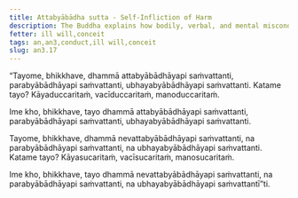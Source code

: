 ```yaml
---
title: Attabyābādha sutta - Self-Infliction of Harm
description: The Buddha explains how bodily, verbal, and mental misconduct lead to self-infliction of harm.
fetter: ill will,conceit
tags: an,an3,conduct,ill will,conceit
slug: an3.17
---
```


“Tayome, bhikkhave, dhammā attabyābādhāyapi saṁvattanti, parabyābādhāyapi saṁvattanti, ubhayabyābādhāyapi saṁvattanti. Katame tayo? Kāyaduccaritaṁ, vacīduccaritaṁ, manoduccaritaṁ.

Ime kho, bhikkhave, tayo dhammā attabyābādhāyapi saṁvattanti, parabyābādhāyapi saṁvattanti, ubhayabyābādhāyapi saṁvattanti.

Tayome, bhikkhave, dhammā nevattabyābādhāyapi saṁvattanti, na parabyābādhāyapi saṁvattanti, na ubhayabyābādhāyapi saṁvattanti. Katame tayo? Kāyasucaritaṁ, vacīsucaritaṁ, manosucaritaṁ.

Ime kho, bhikkhave, tayo dhammā nevattabyābādhāyapi saṁvattanti, na parabyābādhāyapi saṁvattanti, na ubhayabyābādhāyapi saṁvattantī”ti.
